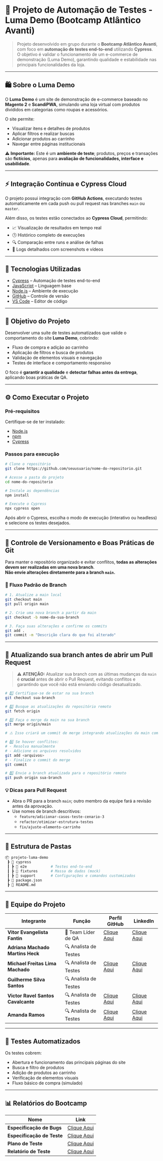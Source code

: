 # 🧪 Projeto de Automação de Testes - Luma Demo (Bootcamp Atlântico Avanti)

> Projeto desenvolvido em grupo durante o **Bootcamp Atlântico Avanti**, com foco em **automação de testes end-to-end** utilizando **Cypress**.  
> O objetivo é validar o funcionamento de um e-commerce de demonstração (Luma Demo), garantindo qualidade e estabilidade nas principais funcionalidades da loja.

---

## 🛍️ Sobre o Luma Demo

O **Luma Demo** é um site de demonstração de e-commerce baseado no **Magento 2** e **ScandiPWA**, simulando uma loja virtual com produtos divididos em categorias como roupas e acessórios.  

O site permite:
- Visualizar itens e detalhes de produtos  
- Aplicar filtros e realizar buscas  
- Adicionar produtos ao carrinho  
- Navegar entre páginas institucionais

⚠️ **Importante:** Este é um **ambiente de teste**; produtos, preços e transações são **fictícios**, apenas para **avaliação de funcionalidades, interface e usabilidade**.

---

## ⚡ Integração Contínua e Cypress Cloud

O projeto possui integração com **GitHub Actions**, executando testes automaticamente em cada push ou pull request nas branches `main` ou `master`.  

Além disso, os testes estão conectados ao **Cypress Cloud**, permitindo:
- 📈 Visualização de resultados em tempo real  
- 🕒 Histórico completo de execuções  
- 🔍 Comparação entre runs e análise de falhas  
- 📸 Logs detalhados com screenshots e vídeos

---

## 🚀 Tecnologias Utilizadas

- [Cypress](https://www.cypress.io/) – Automação de testes end-to-end  
- [JavaScript](https://developer.mozilla.org/pt-BR/docs/Web/JavaScript) – Linguagem base  
- [Node.js](https://nodejs.org/) – Ambiente de execução  
- [GitHub](https://github.com/) – Controle de versão  
- [VS Code](https://code.visualstudio.com/) – Editor de código

---

## 🎯 Objetivo do Projeto

Desenvolver uma suíte de testes automatizados que valide o comportamento do site **Luma Demo**, cobrindo:
- Fluxo de compra e adição ao carrinho  
- Aplicação de filtros e busca de produtos  
- Validação de elementos visuais e navegação  
- Testes de interface e comportamento responsivo

O foco é **garantir a qualidade** e **detectar falhas antes da entrega**, aplicando boas práticas de QA.

---

## ⚙️ Como Executar o Projeto

### Pré-requisitos
Certifique-se de ter instalado:
- [Node.js](https://nodejs.org/)
- [npm](https://www.npmjs.com/)
- [Cypress](https://www.cypress.io/)

### Passos para execução

```bash
# Clone o repositório
git clone https://github.com/seuusuario/nome-do-repositorio.git

# Acesse a pasta do projeto
cd nome-do-repositorio

# Instale as dependências
npm install

# Execute o Cypress
npx cypress open
```

Após abrir o Cypress, escolha o modo de execução (interativo ou headless) e selecione os testes desejados.

---

## 🌿 Controle de Versionamento e Boas Práticas de Git

Para manter o repositório organizado e evitar conflitos, **todas as alterações devem ser realizadas em uma nova branch**.  
**Não envie alterações diretamente para a branch `main`.**

### 🔧 Fluxo Padrão de Branch

```bash
# 1. Atualize a main local
git checkout main
git pull origin main

# 2. Crie uma nova branch a partir da main
git checkout -b nome-da-sua-branch

# 3. Faça suas alterações e confirme os commits
git add .
git commit -m "Descrição clara do que foi alterado"
```

---

## 🚨 Atualizando sua branch antes de abrir um Pull Request

> ⚠️ **ATENÇÃO:** Atualizar sua branch com as últimas mudanças da `main` é **crucial** antes de abrir o Pull Request, evitando conflitos e garantindo que você não está enviando código desatualizado.

```bash
# 1️⃣ Certifique-se de estar na sua branch
git checkout sua-branch

# 2️⃣ Busque as atualizações do repositório remoto
git fetch origin

# 3️⃣ Faça o merge da main na sua branch
git merge origin/main

# ⚠️ Isso criará um commit de merge integrando atualizações da main com seu código

# 4️⃣ Se houver conflitos:
# - Resolva manualmente
# - Adicione os arquivos resolvidos
git add <arquivos>
# - Finalize o commit do merge
git commit

# 5️⃣ Envie a branch atualizada para o repositório remoto
git push origin sua-branch
```

### 💡 Dicas para Pull Request
- Abra o PR para a branch `main`; outro membro da equipe fará a revisão antes da aprovação.  
- Use nomes de branch descritivos:
  - `feature/adicionar-casos-teste-cenario-3`  
  - `refactor/otimizar-estrutura-testes`  
  - `fix/ajuste-elemento-carrinho`

---

## 🧩 Estrutura de Pastas

```bash
📦 projeto-luma-demo
 ┣ 📂 cypress
 ┃ ┣ 📂 e2e           # Testes end-to-end
 ┃ ┣ 📂 fixtures      # Massa de dados (mock)
 ┃ ┣ 📂 support       # Configurações e comandos customizados
 ┣ 📜 package.json
 ┣ 📜 README.md
```

---

## 👥 Equipe do Projeto

| Integrante                         | Função                 | Perfil GitHub                                   | LinkedIn             |
| ---------------------------------- | --------------------   | --------------------                            | --------------------
| **Vitor Evangelista Fantin**       | 🧭 Team Líder de QA   | [Clique Aqui](https://github.com/vitorfantin)   | [Clique Aqui](https://www.linkedin.com/in/vitorfantin/)
| **Adriana Machado Martins Heck**   | 🔍 Analista de Testes |
| **Michael Freitas Lima Machado**   | 🔍 Analista de Testes | [Clique Aqui](https://github.com/MichaelMachad0)   | [Clique Aqui](https://www.linkedin.com/in/michael-machado-qa)
| **Guilherme Silva Santos**         | 🔍 Analista de Testes |
| **Victor Ravel Santos Cavalcante** | 🔍 Analista de Testes | [Clique Aqui](https://github.com/VictorYates)   | [Clique Aqui](https://www.linkedin.com/in/victor-cavalcante-619b69311)
| **Amanda Ramos**                   | 🔍 Analista de Testes | [Clique Aqui](https://github.com/SrtaAmadaRamos)   | [Clique Aqui](https://www.linkedin.com/in/amanda-pereira-ramos-933408194)

---

## 🧪 Testes Automatizados

Os testes cobrem:
- Abertura e funcionamento das principais páginas do site  
- Busca e filtro de produtos  
- Adição de produtos ao carrinho  
- Verificação de elementos visuais  
- Fluxo básico de compra (simulado)

---

## 📊 Relatórios do Bootcamp

| Nome                         | Link                  
| -----------------------------| --------------------  
| **Especificação de Bugs**    | [Clique Aqui](https://github.com/vitorfantin/qa-bootcamp-atlantico-avanti-squad6/blob/main/documentos_relatorios_desenvolvidos/Especifica%C3%A7%C3%A3o%20de%20Bugs%20-%20Squad%206%20-%20Quality%20Ninjas.docx.pdf)
| **Especificação de Teste**   | [Clique Aqui](https://github.com/vitorfantin/qa-bootcamp-atlantico-avanti-squad6/blob/main/documentos_relatorios_desenvolvidos/Especifica%C3%A7%C3%A3o%20de%20Teste%20-%20Squad%206%20-%20Quality%20Ninjas.docx.pdf)
| **Plano de Teste**           | [Clique Aqui](https://github.com/vitorfantin/qa-bootcamp-atlantico-avanti-squad6/blob/main/documentos_relatorios_desenvolvidos/Plano%20de%20Teste%20-%20Squad%206%20-%20Quality%20Ninjas.docx.pdf)
| **Relatório de Teste**       | [Clique Aqui](https://github.com/vitorfantin/qa-bootcamp-atlantico-avanti-squad6/blob/main/documentos_relatorios_desenvolvidos/Relat%C3%B3rio%20de%20Teste%20-%20Squad%206%20-%20Quality%20Ninjas.docx.pdf)
